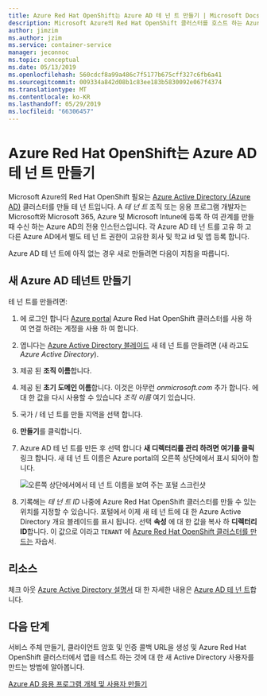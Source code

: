 ```yaml
---
title: Azure Red Hat OpenShift는 Azure AD 테 넌 트 만들기 | Microsoft Docs
description: Microsoft Azure의 Red Hat OpenShift 클러스터를 호스트 하는 Azure Active Directory (Azure AD) 테 넌 트를 만드는 방법은 다음과 같습니다.
author: jimzim
ms.author: jzim
ms.service: container-service
manager: jeconnoc
ms.topic: conceptual
ms.date: 05/13/2019
ms.openlocfilehash: 560cdcf8a99a486c7f5177b675cff327c6fb6a41
ms.sourcegitcommit: 009334a842d08b1c83ee183b5830092e067f4374
ms.translationtype: MT
ms.contentlocale: ko-KR
ms.lasthandoff: 05/29/2019
ms.locfileid: "66306457"
---
```

# <a name="create-an-azure-ad-tenant-for-azure-red-hat-openshift"></a>Azure Red Hat OpenShift는 Azure AD 테 넌 트 만들기

Microsoft Azure의 Red Hat OpenShift 필요는 [Azure Active Directory (Azure AD)](https://docs.microsoft.com/azure/active-directory/develop/quickstart-create-new-tenant) 클러스터를 만들 테 넌 트입니다. A *테 넌 트* 조직 또는 응용 프로그램 개발자는 Microsoft와 Microsoft 365, Azure 및 Microsoft Intune에 등록 하 여 관계를 만들 때 수신 하는 Azure AD의 전용 인스턴스입니다. 각 Azure AD 테 넌 트를 고유 하 고 다른 Azure AD에서 별도 테 넌 트 권한이 고유한 회사 및 학교 id 및 앱 등록 합니다.

Azure AD 테 넌 트에 아직 없는 경우 새로 만들려면 다음이 지침을 따릅니다.

## <a name="create-a-new-azure-ad-tenant"></a>새 Azure AD 테넌트 만들기

테 넌 트를 만들려면:

1. 에 로그인 합니다 [Azure portal](https://portal.azure.com/) Azure Red Hat OpenShift 클러스터를 사용 하 여 연결 하려는 계정을 사용 하 여 합니다.
2. 엽니다는 [Azure Active Directory 블레이드](https://portal.azure.com/#create/Microsoft.AzureActiveDirectory) 새 테 넌 트를 만들려면 (새 라고도 *Azure Active Directory*).
3. 제공 된 **조직 이름**합니다.
4. 제공 된 **초기 도메인 이름**합니다. 이것은 아무런 *onmicrosoft.com* 추가 합니다. 에 대 한 값을 다시 사용할 수 있습니다 *조직 이름* 여기 있습니다.
5. 국가 / 테 넌 트를 만들 지역을 선택 합니다.
6. **만들기**를 클릭합니다.
7. Azure AD 테 넌 트를 만든 후 선택 합니다 **새 디렉터리를 관리 하려면 여기를 클릭** 링크 합니다. 새 테 넌 트 이름은 Azure portal의 오른쪽 상단에에서 표시 되어야 합니다.  

    ![오른쪽 상단에서에서 테 넌 트 이름을 보여 주는 포털 스크린샷][tenantcallout]  

8. 기록해는 *테 넌 트 ID* 나중에 Azure Red Hat OpenShift 클러스터를 만들 수 있는 위치를 지정할 수 있습니다. 포털에서 이제 새 테 넌 트에 대 한 Azure Active Directory 개요 블레이드를 표시 됩니다. 선택 **속성** 에 대 한 값을 복사 하 **디렉터리 ID**합니다. 이 값으로 이라고 `TENANT` 에 [Azure Red Hat OpenShift 클러스터를 만드는](tutorial-create-cluster.md) 자습서.

[tenantcallout]: ./media/howto-create-tenant/tenant-callout.png

## <a name="resources"></a>리소스

체크 아웃 [Azure Active Directory 설명서](https://docs.microsoft.com/azure/active-directory/) 대 한 자세한 내용은 [Azure AD 테 넌 트](https://docs.microsoft.com/azure/active-directory/develop/quickstart-create-new-tenant)합니다.

## <a name="next-steps"></a>다음 단계

서비스 주체 만들기, 클라이언트 암호 및 인증 콜백 URL을 생성 및 Azure Red Hat OpenShift 클러스터에서 앱을 테스트 하는 것에 대 한 새 Active Directory 사용자를 만드는 방법에 알아봅니다.

[Azure AD 응용 프로그램 개체 및 사용자 만들기](howto-aad-app-configuration.md)